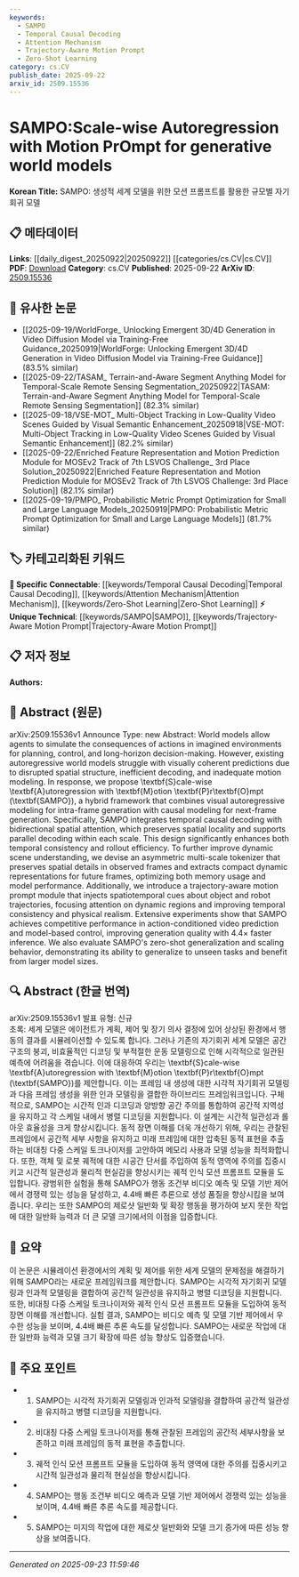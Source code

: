 ```yaml
---
keywords:
  - SAMPO
  - Temporal Causal Decoding
  - Attention Mechanism
  - Trajectory-Aware Motion Prompt
  - Zero-Shot Learning
category: cs.CV
publish_date: 2025-09-22
arxiv_id: 2509.15536
---
```


<!-- KEYWORD_LINKING_METADATA:
{
  "processed_timestamp": "2025-09-23T11:59:46.201177",
  "vocabulary_version": "1.0",
  "selected_keywords": [
    "SAMPO",
    "Temporal Causal Decoding",
    "Attention Mechanism",
    "Trajectory-Aware Motion Prompt",
    "Zero-Shot Learning"
  ],
  "rejected_keywords": [],
  "similarity_scores": {
    "SAMPO": 0.79,
    "Temporal Causal Decoding": 0.72,
    "Attention Mechanism": 0.75,
    "Trajectory-Aware Motion Prompt": 0.77,
    "Zero-Shot Learning": 0.8
  },
  "extraction_method": "AI_prompt_based",
  "budget_applied": true,
  "candidates_json": {
    "candidates": [
      {
        "surface": "Scale-wise Autoregression with Motion Prompt",
        "canonical": "SAMPO",
        "aliases": [
          "Scale-wise Autoregression",
          "Motion Prompt"
        ],
        "category": "unique_technical",
        "rationale": "SAMPO is a novel framework that enhances world model predictions, making it a unique technical contribution.",
        "novelty_score": 0.85,
        "connectivity_score": 0.65,
        "specificity_score": 0.88,
        "link_intent_score": 0.79
      },
      {
        "surface": "temporal causal decoding",
        "canonical": "Temporal Causal Decoding",
        "aliases": [],
        "category": "specific_connectable",
        "rationale": "This technique is crucial for maintaining temporal consistency in predictions, linking to causal modeling concepts.",
        "novelty_score": 0.55,
        "connectivity_score": 0.78,
        "specificity_score": 0.81,
        "link_intent_score": 0.72
      },
      {
        "surface": "bidirectional spatial attention",
        "canonical": "Attention Mechanism",
        "aliases": [
          "Bidirectional Attention"
        ],
        "category": "specific_connectable",
        "rationale": "This is a specific application of attention mechanisms, which are widely studied in neural networks.",
        "novelty_score": 0.4,
        "connectivity_score": 0.85,
        "specificity_score": 0.7,
        "link_intent_score": 0.75
      },
      {
        "surface": "trajectory-aware motion prompt module",
        "canonical": "Trajectory-Aware Motion Prompt",
        "aliases": [
          "Motion Prompt Module"
        ],
        "category": "unique_technical",
        "rationale": "This module introduces a new way to incorporate spatiotemporal cues, enhancing model performance.",
        "novelty_score": 0.78,
        "connectivity_score": 0.6,
        "specificity_score": 0.85,
        "link_intent_score": 0.77
      },
      {
        "surface": "zero-shot generalization",
        "canonical": "Zero-Shot Learning",
        "aliases": [
          "Zero-Shot Generalization"
        ],
        "category": "specific_connectable",
        "rationale": "Zero-shot learning is a key capability for models to generalize to unseen tasks, linking to broader AI research.",
        "novelty_score": 0.5,
        "connectivity_score": 0.88,
        "specificity_score": 0.75,
        "link_intent_score": 0.8
      }
    ],
    "ban_list_suggestions": [
      "world models",
      "action-conditioned video prediction"
    ]
  },
  "decisions": [
    {
      "candidate_surface": "Scale-wise Autoregression with Motion Prompt",
      "resolved_canonical": "SAMPO",
      "decision": "linked",
      "scores": {
        "novelty": 0.85,
        "connectivity": 0.65,
        "specificity": 0.88,
        "link_intent": 0.79
      }
    },
    {
      "candidate_surface": "temporal causal decoding",
      "resolved_canonical": "Temporal Causal Decoding",
      "decision": "linked",
      "scores": {
        "novelty": 0.55,
        "connectivity": 0.78,
        "specificity": 0.81,
        "link_intent": 0.72
      }
    },
    {
      "candidate_surface": "bidirectional spatial attention",
      "resolved_canonical": "Attention Mechanism",
      "decision": "linked",
      "scores": {
        "novelty": 0.4,
        "connectivity": 0.85,
        "specificity": 0.7,
        "link_intent": 0.75
      }
    },
    {
      "candidate_surface": "trajectory-aware motion prompt module",
      "resolved_canonical": "Trajectory-Aware Motion Prompt",
      "decision": "linked",
      "scores": {
        "novelty": 0.78,
        "connectivity": 0.6,
        "specificity": 0.85,
        "link_intent": 0.77
      }
    },
    {
      "candidate_surface": "zero-shot generalization",
      "resolved_canonical": "Zero-Shot Learning",
      "decision": "linked",
      "scores": {
        "novelty": 0.5,
        "connectivity": 0.88,
        "specificity": 0.75,
        "link_intent": 0.8
      }
    }
  ]
}
-->

# SAMPO:Scale-wise Autoregression with Motion PrOmpt for generative world models

**Korean Title:** SAMPO: 생성적 세계 모델을 위한 모션 프롬프트를 활용한 규모별 자기회귀 모델

## 📋 메타데이터

**Links**: [[daily_digest_20250922|20250922]] [[categories/cs.CV|cs.CV]]
**PDF**: [Download](https://arxiv.org/pdf/2509.15536.pdf)
**Category**: cs.CV
**Published**: 2025-09-22
**ArXiv ID**: [2509.15536](https://arxiv.org/abs/2509.15536)

## 🔗 유사한 논문
- [[2025-09-19/WorldForge_ Unlocking Emergent 3D/4D Generation in Video Diffusion Model via Training-Free Guidance_20250919|WorldForge: Unlocking Emergent 3D/4D Generation in Video Diffusion Model via Training-Free Guidance]] (83.5% similar)
- [[2025-09-22/TASAM_ Terrain-and-Aware Segment Anything Model for Temporal-Scale Remote Sensing Segmentation_20250922|TASAM: Terrain-and-Aware Segment Anything Model for Temporal-Scale Remote Sensing Segmentation]] (82.3% similar)
- [[2025-09-18/VSE-MOT_ Multi-Object Tracking in Low-Quality Video Scenes Guided by Visual Semantic Enhancement_20250918|VSE-MOT: Multi-Object Tracking in Low-Quality Video Scenes Guided by Visual Semantic Enhancement]] (82.2% similar)
- [[2025-09-22/Enriched Feature Representation and Motion Prediction Module for MOSEv2 Track of 7th LSVOS Challenge_ 3rd Place Solution_20250922|Enriched Feature Representation and Motion Prediction Module for MOSEv2 Track of 7th LSVOS Challenge: 3rd Place Solution]] (82.1% similar)
- [[2025-09-19/PMPO_ Probabilistic Metric Prompt Optimization for Small and Large Language Models_20250919|PMPO: Probabilistic Metric Prompt Optimization for Small and Large Language Models]] (81.7% similar)

## 🏷️ 카테고리화된 키워드
**🔗 Specific Connectable**: [[keywords/Temporal Causal Decoding|Temporal Causal Decoding]], [[keywords/Attention Mechanism|Attention Mechanism]], [[keywords/Zero-Shot Learning|Zero-Shot Learning]]
**⚡ Unique Technical**: [[keywords/SAMPO|SAMPO]], [[keywords/Trajectory-Aware Motion Prompt|Trajectory-Aware Motion Prompt]]

## 📋 저자 정보

**Authors:** 

## 📄 Abstract (원문)

arXiv:2509.15536v1 Announce Type: new 
Abstract: World models allow agents to simulate the consequences of actions in imagined environments for planning, control, and long-horizon decision-making. However, existing autoregressive world models struggle with visually coherent predictions due to disrupted spatial structure, inefficient decoding, and inadequate motion modeling. In response, we propose \textbf{S}cale-wise \textbf{A}utoregression with \textbf{M}otion \textbf{P}r\textbf{O}mpt (\textbf{SAMPO}), a hybrid framework that combines visual autoregressive modeling for intra-frame generation with causal modeling for next-frame generation. Specifically, SAMPO integrates temporal causal decoding with bidirectional spatial attention, which preserves spatial locality and supports parallel decoding within each scale. This design significantly enhances both temporal consistency and rollout efficiency. To further improve dynamic scene understanding, we devise an asymmetric multi-scale tokenizer that preserves spatial details in observed frames and extracts compact dynamic representations for future frames, optimizing both memory usage and model performance. Additionally, we introduce a trajectory-aware motion prompt module that injects spatiotemporal cues about object and robot trajectories, focusing attention on dynamic regions and improving temporal consistency and physical realism. Extensive experiments show that SAMPO achieves competitive performance in action-conditioned video prediction and model-based control, improving generation quality with 4.4$\times$ faster inference. We also evaluate SAMPO's zero-shot generalization and scaling behavior, demonstrating its ability to generalize to unseen tasks and benefit from larger model sizes.

## 🔍 Abstract (한글 번역)

arXiv:2509.15536v1 발표 유형: 신규  
초록: 세계 모델은 에이전트가 계획, 제어 및 장기 의사 결정에 있어 상상된 환경에서 행동의 결과를 시뮬레이션할 수 있도록 합니다. 그러나 기존의 자기회귀 세계 모델은 공간 구조의 붕괴, 비효율적인 디코딩 및 부적절한 운동 모델링으로 인해 시각적으로 일관된 예측에 어려움을 겪습니다. 이에 대응하여 우리는 \textbf{S}cale-wise \textbf{A}utoregression with \textbf{M}otion \textbf{P}r\textbf{O}mpt (\textbf{SAMPO})를 제안합니다. 이는 프레임 내 생성에 대한 시각적 자기회귀 모델링과 다음 프레임 생성을 위한 인과 모델링을 결합한 하이브리드 프레임워크입니다. 구체적으로, SAMPO는 시간적 인과 디코딩과 양방향 공간 주의를 통합하여 공간적 지역성을 유지하고 각 스케일 내에서 병렬 디코딩을 지원합니다. 이 설계는 시간적 일관성과 롤아웃 효율성을 크게 향상시킵니다. 동적 장면 이해를 더욱 개선하기 위해, 우리는 관찰된 프레임에서 공간적 세부 사항을 유지하고 미래 프레임에 대한 압축된 동적 표현을 추출하는 비대칭 다중 스케일 토크나이저를 고안하여 메모리 사용과 모델 성능을 최적화합니다. 또한, 객체 및 로봇 궤적에 대한 시공간 단서를 주입하여 동적 영역에 주의를 집중시키고 시간적 일관성과 물리적 현실감을 향상시키는 궤적 인식 모션 프롬프트 모듈을 도입합니다. 광범위한 실험을 통해 SAMPO가 행동 조건부 비디오 예측 및 모델 기반 제어에서 경쟁력 있는 성능을 달성하고, 4.4배 빠른 추론으로 생성 품질을 향상시킴을 보여줍니다. 우리는 또한 SAMPO의 제로샷 일반화 및 확장 행동을 평가하여 보지 못한 작업에 대한 일반화 능력과 더 큰 모델 크기에서의 이점을 입증합니다.

## 📝 요약

이 논문은 시뮬레이션 환경에서의 계획 및 제어를 위한 세계 모델의 문제점을 해결하기 위해 SAMPO라는 새로운 프레임워크를 제안합니다. SAMPO는 시각적 자기회귀 모델링과 인과적 모델링을 결합하여 공간적 일관성을 유지하고 병렬 디코딩을 지원합니다. 또한, 비대칭 다중 스케일 토크나이저와 궤적 인식 모션 프롬프트 모듈을 도입하여 동적 장면 이해를 개선합니다. 실험 결과, SAMPO는 비디오 예측 및 모델 기반 제어에서 우수한 성능을 보이며, 4.4배 빠른 추론 속도를 달성합니다. SAMPO는 새로운 작업에 대한 일반화 능력과 모델 크기 확장에 따른 성능 향상도 입증했습니다.

## 🎯 주요 포인트

- 1. SAMPO는 시각적 자기회귀 모델링과 인과적 모델링을 결합하여 공간적 일관성을 유지하고 병렬 디코딩을 지원합니다.
- 2. 비대칭 다중 스케일 토크나이저를 통해 관찰된 프레임의 공간적 세부사항을 보존하고 미래 프레임의 동적 표현을 추출합니다.
- 3. 궤적 인식 모션 프롬프트 모듈을 도입하여 동적 영역에 대한 주의를 집중시키고 시간적 일관성과 물리적 현실성을 향상시킵니다.
- 4. SAMPO는 행동 조건부 비디오 예측과 모델 기반 제어에서 경쟁력 있는 성능을 보이며, 4.4배 빠른 추론 속도를 제공합니다.
- 5. SAMPO는 미지의 작업에 대한 제로샷 일반화와 모델 크기 증가에 따른 성능 향상을 보여줍니다.


---

*Generated on 2025-09-23 11:59:46*